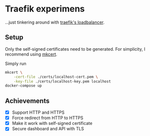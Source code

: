 # Traefik experimens

...just tinkering around with [traefik's loadbalancer](https://traefik.io/).


## Setup

Only the self-signed certificates need to be generated.
For simplicity, I recommend using [mkcert](https://mkcert.dev/).

Simply run
```bash
mkcert \
	-cert-file ./certs/localhost-cert.pem \
	-key-file ./certs/localhost-key.pem localhost
docker-compose up
```


## Achievements

- [x] Support HTTP and HTTPS
- [x] Force redirect from HTTP to HTTPS
- [x] Make it work with self-signed certificate
- [x] Secure dashboard and API with TLS
